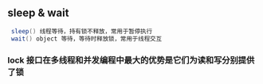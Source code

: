 ## sleep & wait
```java
 sleep() 线程等待，持有锁不释放，常用于暂停执行
 wait() object 等待，等待时释放锁，常用于线程交互
```

### lock 接口在多线程和并发编程中最大的优势是它们为读和写分别提供了锁